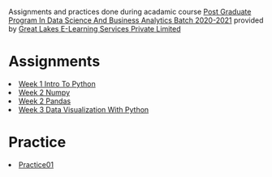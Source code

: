 Assignments and practices done during acadamic course <a href="https://www.greatlearning.in/pg-program-dsba">Post Graduate Program In Data Science And Business Analytics Batch 2020-2021</a> provided by <a href="www.greatlearning.com">Great Lakes E-Learning Services Private Limited</a>
<h1>Assignments</h1>
<li><a href="https://htmlpreview.github.io/?https://github.com/theshreyansh/greatlearning-pgp-dsba/blob/development/1_Python_For_Data_Science/Week_1_Intro_To_Python.html">Week 1 Intro To Python</a></li>
<li><a href="https://htmlpreview.github.io/?https://github.com/theshreyansh/greatlearning-pgp-dsba/blob/development/1_Python_For_Data_Science/Week_2_Numpy.html">Week 2 Numpy</a></li>
<li><a href="https://htmlpreview.github.io/?https://github.com/theshreyansh/greatlearning-pgp-dsba/blob/development/1_Python_For_Data_Science/Week_2_Pandas.html">Week 2 Pandas</a></li>
<li><a href="https://htmlpreview.github.io/?https://github.com/theshreyansh/greatlearning-pgp-dsba/blob/development/1_Python_For_Data_Science/Week_3_Data_Viz_With_Python.html">Week 3 Data Visualization With Python</a></li>

<h1>Practice</h1>
<li><a href="https://htmlpreview.github.io/?https://github.com/theshreyansh/greatlearning-pgp-dsba/blob/development/0_Assignments/Practice01.html">Practice01</a></li>